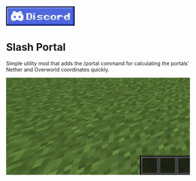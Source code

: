 [![Discord link to the "LopyMine's Project" discrod server](img/discord_banner.png)](https://discord.gg/NZzxdkrV4s)


# Slash Portal
Simple utility mod that adds the /portal command for calculating the portals' Nether and Overworld coordinates quickly.

![Showcase](img/showcase.webp) 
